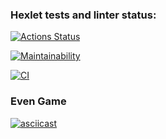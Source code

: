 ### Hexlet tests and linter status:
[![Actions Status](https://github.com/smignat/frontend-project-lvl1/workflows/hexlet-check/badge.svg)](https://github.com/smignat/frontend-project-lvl1/actions)

[![Maintainability](https://api.codeclimate.com/v1/badges/8284375c6a9632e5dba1/maintainability)](https://codeclimate.com/github/smignat/frontend-project-lvl1/maintainability)

[![CI](https://github.com/smignat/frontend-project-lvl1/actions/workflows/github-actions.yml/badge.svg?branch=main)](https://github.com/smignat/frontend-project-lvl1/actions/workflows/github-actions.yml)

### Even Game
[![asciicast](https://asciinema.org/a/or5fdNBT0nsDDEfclDLiHnq6v.svg)](https://asciinema.org/a/or5fdNBT0nsDDEfclDLiHnq6v)
